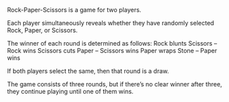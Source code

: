 Rock-Paper-Scissors is a game for two players.

Each player simultaneously reveals whether they have randomly selected Rock, Paper, or Scissors.

The winner of each round is determined as follows:
  Rock blunts Scissors – Rock wins
  Scissors cuts Paper – Scissors wins
  Paper wraps Stone – Paper wins

If both players select the same, then that round is a draw.

The game consists of three rounds, but if there’s no clear winner after three, they continue playing until one of them wins.
